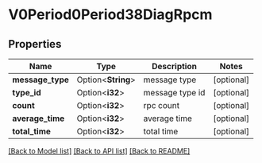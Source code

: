 # V0Period0Period38DiagRpcm

## Properties

Name | Type | Description | Notes
------------ | ------------- | ------------- | -------------
**message_type** | Option<**String**> | message type | [optional]
**type_id** | Option<**i32**> | message type id | [optional]
**count** | Option<**i32**> | rpc count | [optional]
**average_time** | Option<**i32**> | average time | [optional]
**total_time** | Option<**i32**> | total time | [optional]

[[Back to Model list]](../README.md#documentation-for-models) [[Back to API list]](../README.md#documentation-for-api-endpoints) [[Back to README]](../README.md)


